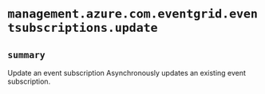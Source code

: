 # `management.azure.com.eventgrid.eventsubscriptions.update`

## `summary`
Update an event subscription Asynchronously updates an existing event subscription.


